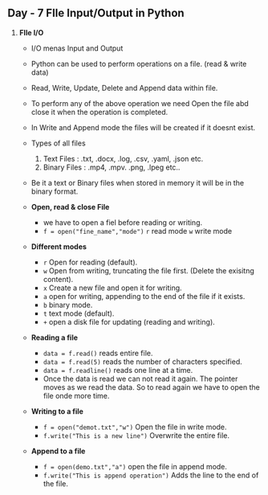 ## Day - 7 FIle Input/Output in Python

1. **FIle I/O**
   - I/O menas Input and Output
   - Python can be used to perform operations on a file. (read & write data)
   - Read, Write, Update, Delete and Append data within file.
   - To perform any of the above operation we need Open the file abd close it when the operation is completed.
   - In Write and Append mode the files will be created if it doesnt exist. 
   - Types of all files
     1. Text Files : .txt, .docx, .log, .csv, .yaml, .json etc.
     2. Binary Files : .mp4, .mpv. .png, .lpeg etc..
   - Be it a text or Binary files when stored in memory it will be in the binary format.
  
   - **Open, read & close File**
     - we have to open a fiel before reading or writing.
     - `f = open("fine_name","mode")` `r` read mode `w` write mode

   - **Different modes**
     - `r` Open for reading (default).
     - `w` Open from writing, truncating the file first. (Delete the exisitng content).
     - `x` Create a new file and open it for writing.
     - `a` open for writing, appending to the end of the file if it exists.
     - `b` binary mode.
     - `t` text mode (default).
     - `+` open a disk file for updating (reading and writing).
    
   - **Reading a file**
     - `data = f.read()` reads entire file.
     - `data = f.read(5)` reads the number of characters specified.
     - `data = f.readline()` reads one line at a time.
     - Once the data is read we can not read it again. The pointer moves as we read the data. So to read again we have to open the file onde more time.

   - **Writing to a file**
     - `f = open("demot.txt","w")` Open the file in write mode.
     - `f.write("This is a new line")` Overwrite the entire file.

   - **Append to a file**
     - `f = open(demo.txt","a")` open the file in append mode.
     - `f.write("This is append operation")` Adds the line to the end of the file.
